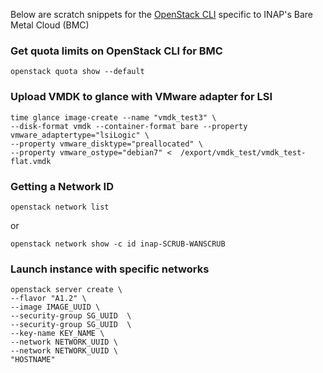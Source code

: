 Below are scratch snippets for the [OpenStack CLI](https://docs.openstack.org/mitaka/user-guide/) specific to INAP's Bare Metal Cloud (BMC)

### Get quota limits on OpenStack CLI for BMC

```
openstack quota show --default
```

### Upload VMDK to glance with VMware adapter for LSI

```
time glance image-create --name "vmdk_test3" \
--disk-format vmdk --container-format bare --property vmware_adaptertype="lsiLogic" \
--property vmware_disktype="preallocated" \
--property vmware_ostype="debian7" <  /export/vmdk_test/vmdk_test-flat.vmdk
```

### Getting a Network ID

```
openstack network list
```

or

```
openstack network show -c id inap-SCRUB-WANSCRUB
```

### Launch instance with specific networks

```
openstack server create \
--flavor "A1.2" \
--image IMAGE_UUID \
--security-group SG_UUID  \
--security-group SG_UUID  \
--key-name KEY_NAME \
--network NETWORK_UUID \
--network NETWORK_UUID \
"HOSTNAME"
```



